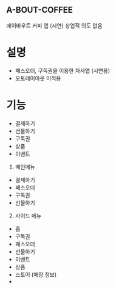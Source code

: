 ## A-BOUT-COFFEE
에이바우트 커피 앱 (시연)
상업적 의도 없음 

# 설명
- 패스오더, 구독권을 이용한 자사앱 (시연용)
- 오토레이아웃 미적용
# 기능
- 결제하기
- 선물하기
- 구독권
- 상품
- 이벤트

1. 메인메뉴
- 결제하기
- 패스오더
- 구독권
- 선물하기

2. 사이드 메뉴
- 홈
- 구독권
- 패스오더
- 선물하기
- 이벤트
- 상품
- 스토어 (매장 정보)
- 
